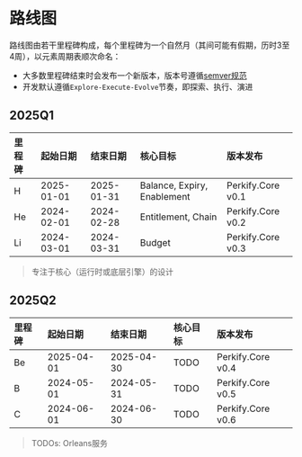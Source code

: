 ﻿# 路线图

路线图由若干里程碑构成，每个里程碑为一个自然月（其间可能有假期，历时3至4周），以元素周期表顺次命名：
- 大多数里程碑结束时会发布一个新版本，版本号遵循[semver规范](https://semver.org/)
- 开发默认遵循`Explore-Execute-Evolve`节奏，即探索、执行、演进

## 2025Q1

| 里程碑 | 起始日期 | 结束日期 | 核心目标 | 版本发布 |
| :-- | :-- | :-- | :-- | :-- |
| H  | 2025-01-01 | 2025-01-31 | Balance, Expiry, Enablement | Perkify.Core v0.1 |
| He | 2024-02-01 | 2024-02-28 | Entitlement, Chain | Perkify.Core v0.2 |
| Li | 2024-03-01 | 2024-03-31 | Budget | Perkify.Core v0.3 |

> 专注于核心（运行时或底层引擎）的设计

## 2025Q2

| 里程碑 | 起始日期 | 结束日期 | 核心目标 | 版本发布 |
| :-- | :-- | :-- | :-- | :-- |
| Be  | 2025-04-01 | 2025-04-30 | TODO | Perkify.Core v0.4 |
| B | 2024-05-01 | 2024-05-31 | TODO | Perkify.Core v0.5 |
| C | 2024-06-01 | 2024-06-30 | TODO | Perkify.Core v0.6 |

> TODOs: Orleans服务
